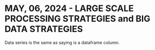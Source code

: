 
# MAY, 06, 2024 - LARGE SCALE PROCESSING STRATEGIES and BIG DATA STRATEGIES


Data series is the same as saying is a dataframe column.

